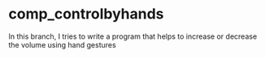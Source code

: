 # comp_controlbyhands
In this branch, I tries to write a program that helps to increase or decrease the volume using hand gestures
